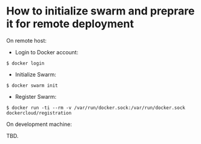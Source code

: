 # How to initialize swarm and preprare it for remote deployment

On remote host:

- Login to Docker account:
```
$ docker login
```

- Initialize Swarm:
```
$ docker swarm init
```

- Register Swarm:
```
$ docker run -ti --rm -v /var/run/docker.sock:/var/run/docker.sock dockercloud/registration
```

On development machine:

TBD.